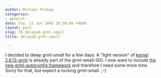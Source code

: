 ```yaml
---
author: Michael Prokop
categories:
- general
date: Tue, 21 Jun 2005 10:58:00 +0000
layout: post
slug: 76-delayed-grml-small
title: delayed grml-small

---
```

I decided to delay grml\-small for a few days. A "light version" of [kernel 2\.6\.12\-grml](/archives/75-kernel-2.6.12-grml.html) is already part of the grml\-small\-ISO. I now want to include [the new grml\-autoconfig framework](/archives/74-grml-autoconfig-revisited.html) and therefore I need some more time. Sorry for that, but expect a rocking grml\-small. ;\-)

